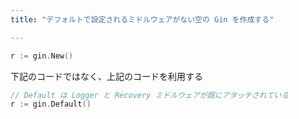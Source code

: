 ```yaml
---
title: "デフォルトで設定されるミドルウェアがない空の Gin を作成する"

---
```


```go
r := gin.New()
```

下記のコードではなく、上記のコードを利用する

```go
// Default は Logger と Recovery ミドルウェアが既にアタッチされている
r := gin.Default()
```


